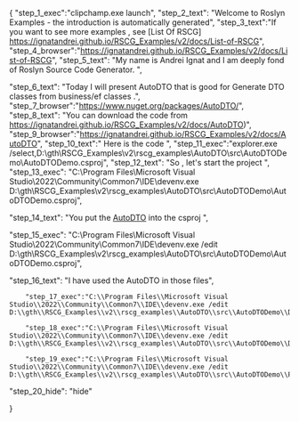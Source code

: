 {
    "step_1_exec":"clipchamp.exe launch",
    "step_2_text": "Welcome to Roslyn Examples - the introduction is automatically generated",
    "step_3_text":"If you want to see more examples , see  [List Of RSCG] https://ignatandrei.github.io/RSCG_Examples/v2/docs/List-of-RSCG",
    "step_4_browser":"https://ignatandrei.github.io/RSCG_Examples/v2/docs/List-of-RSCG",
    "step_5_text": "My name is Andrei Ignat and I am deeply fond of Roslyn Source Code Generator. ",

"step_6_text": "Today I will present AutoDTO  that is good for Generate DTO classes from business/ef classes .",
"step_7_browser":"https://www.nuget.org/packages/AutoDTO/",
"step_8_text": "You can download the code from https://ignatandrei.github.io/RSCG_Examples/v2/docs/AutoDTO)",
"step_9_browser":"https://ignatandrei.github.io/RSCG_Examples/v2/docs/AutoDTO",
"step_10_text":" Here is the code ",
"step_11_exec":"explorer.exe /select,D:\\gth\\RSCG_Examples\\v2\\rscg_examples\\AutoDTO\\src\\AutoDTODemo\\AutoDTODemo.csproj",
"step_12_text": "So , let's start the project ",
"step_13_exec": "C:\\Program Files\\Microsoft Visual Studio\\2022\\Community\\Common7\\IDE\\devenv.exe D:\\gth\\RSCG_Examples\\v2\\rscg_examples\\AutoDTO\\src\\AutoDTODemo\\AutoDTODemo.csproj",

"step_14_text": "You put the  [AutoDTO](https://www.nuget.org/packages/AutoDTO/) into the csproj ",

"step_15_exec": "C:\\Program Files\\Microsoft Visual Studio\\2022\\Community\\Common7\\IDE\\devenv.exe /edit D:\\gth\\RSCG_Examples\\v2\\rscg_examples\\AutoDTO\\src\\AutoDTODemo\\AutoDTODemo.csproj",

"step_16_text": "I have used the AutoDTO in those files",


        "step_17_exec":"C:\\Program Files\\Microsoft Visual Studio\\2022\\Community\\Common7\\IDE\\devenv.exe /edit D:\\gth\\RSCG_Examples\\v2\\rscg_examples\\AutoDTO\\src\\AutoDTODemo\\DepartmentDTO.cs",
    
        "step_18_exec":"C:\\Program Files\\Microsoft Visual Studio\\2022\\Community\\Common7\\IDE\\devenv.exe /edit D:\\gth\\RSCG_Examples\\v2\\rscg_examples\\AutoDTO\\src\\AutoDTODemo\\Department.cs",
    
        "step_19_exec":"C:\\Program Files\\Microsoft Visual Studio\\2022\\Community\\Common7\\IDE\\devenv.exe /edit D:\\gth\\RSCG_Examples\\v2\\rscg_examples\\AutoDTO\\src\\AutoDTODemo\\Program.cs",
    
"step_20_hide": "hide"


}